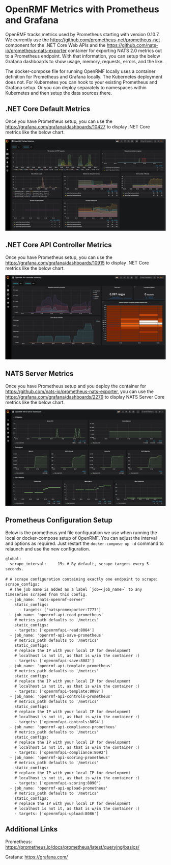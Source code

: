 # OpenRMF Metrics with Prometheus and Grafana

OpenRMF tracks metrics used by Prometheus starting with version 0.10.7. We currently use the https://github.com/prometheus-net/prometheus-net component for the .NET Core Web APIs and the https://github.com/nats-io/prometheus-nats-exporter container for exporting NATS 2.0 metrics out to a Prometheus endpoint. With that information, you can setup the below Grafana dashboards to show usage, memory, requests, errors, and the like. 

The docker-compose file for running OpenRMF locally uses a container definition for Prometheus and Grafana locally. The Kubernetes deployment does not. For Kubernetes you can hook to your existing Prometheus and Grafana setup. Or you can deploy separately to namespaces within Kubernetes and then setup the data sources there.

## .NET Core Default Metrics
Once you have Prometheus setup, you can use the https://grafana.com/grafana/dashboards/10427 to display .NET Core metrics like the below chart. 

![Image](./img/metrics/metrics-aspnet-core-default.png?raw=true)

## .NET Core API Controller Metrics
Once you have Prometheus setup, you can use the https://grafana.com/grafana/dashboards/10915 to display .NET Core metrics like the below chart. 

![Image](./img/metrics/metrics-api-controller-summary.png?raw=true)

## NATS Server Metrics
Once you have Prometheus setup and you deploy the container for https://github.com/nats-io/prometheus-nats-exporter, you can use the https://grafana.com/grafana/dashboards/2279 to display NATS Server Core metrics like the below chart. 

![Image](./img/metrics/metrics-nats-server.png?raw=true)

## Prometheus Configuration Setup
Below is the prometheus.yml file configuration we use when running the local or docker-compose setup of OpenRMF. You can adjust 
the interval and options as required. Just restart the `docker-compose up -d` command to relaunch and use the new configuration.

```
global:
  scrape_interval:     15s # By default, scrape targets every 5 seconds.

# A scrape configuration containing exactly one endpoint to scrape:
scrape_configs:
  # The job name is added as a label `job=<job_name>` to any timeseries scraped from this config.
  - job_name: 'nats-openrmf-server'
    static_configs:
      - targets: ['natspromexporter:7777']
  - job_name: 'openrmf-api-read-prometheus'
    # metrics_path defaults to '/metrics'
    static_configs:
    - targets: ['openrmfapi-read:8084']
  - job_name: 'openrmf-api-save-prometheus'
    # metrics_path defaults to '/metrics'
    static_configs:
    # replace the IP with your local IP for development
    # localhost is not it, as that is w/in the container :)
    - targets: ['openrmfapi-save:8082']
  - job_name: 'openrmf-api-template-prometheus'
    # metrics_path defaults to '/metrics'
    static_configs:
    # replace the IP with your local IP for development
    # localhost is not it, as that is w/in the container :)
    - targets: ['openrmfapi-template:8088']
  - job_name: 'openrmf-api-controls-prometheus'
    # metrics_path defaults to '/metrics'
    static_configs:
    # replace the IP with your local IP for development
    # localhost is not it, as that is w/in the container :)
    - targets: ['openrmfapi-controls:8094']
  - job_name: 'openrmf-api-compliance-prometheus'
    # metrics_path defaults to '/metrics'
    static_configs:
    # replace the IP with your local IP for development
    # localhost is not it, as that is w/in the container :)
    - targets: ['openrmfapi-compliance:8092']
  - job_name: 'openrmf-api-scoring-prometheus'
    # metrics_path defaults to '/metrics'
    static_configs:
    # replace the IP with your local IP for development
    # localhost is not it, as that is w/in the container :)
    - targets: ['openrmfapi-scoring:8090']
  - job_name: 'openrmf-api-upload-prometheus'
    # metrics_path defaults to '/metrics'
    static_configs:
    # replace the IP with your local IP for development
    # localhost is not it, as that is w/in the container :)
    - targets: ['openrmfapi-upload:8086']
```

## Additional Links

Prometheus: https://prometheus.io/docs/prometheus/latest/querying/basics/

Grafana:  https://grafana.com/
